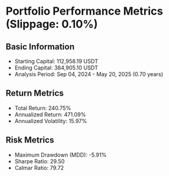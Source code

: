 # Portfolio Performance Metrics (Slippage: 0.10%)

## Basic Information

* Starting Capital: 112,958.19 USDT
* Ending Capital: 384,905.10 USDT
* Analysis Period: Sep 04, 2024 - May 20, 2025 (0.70 years)

## Return Metrics

* Total Return: 240.75%
* Annualized Return: 471.09%
* Annualized Volatility: 15.97%

## Risk Metrics

* Maximum Drawdown (MDD): -5.91%
* Sharpe Ratio: 29.50
* Calmar Ratio: 79.72
